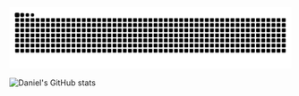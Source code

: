 <img src="https://raw.githubusercontent.com/TheCodeDaniel/TheCodeDaniel/output/snake.svg" alt="Snake animation" />

![Daniel's GitHub stats](https://github-readme-stats.vercel.app/api?username=TheCodeDaniel&show_icons=true&theme=codeSTACKr)

###
